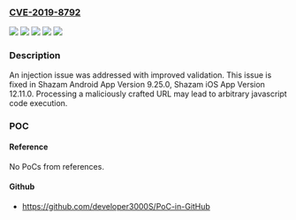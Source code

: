### [CVE-2019-8792](https://cve.mitre.org/cgi-bin/cvename.cgi?name=CVE-2019-8792)
![](https://img.shields.io/static/v1?label=Product&message=Shazam-Android&color=blue)
![](https://img.shields.io/static/v1?label=Product&message=Shazam-iOS&color=blue)
![](https://img.shields.io/static/v1?label=Version&message=%3C%20Shazam%20Android%20App%20Version%209.25.0%20&color=brighgreen)
![](https://img.shields.io/static/v1?label=Version&message=%3C%20Shazam%20iOS%20App%20Version%2012.11.0%20&color=brighgreen)
![](https://img.shields.io/static/v1?label=Vulnerability&message=Processing%20a%20maliciously%20crafted%20URL%20may%20lead%20to%20arbitrary%20javascript%20code%20execution&color=brighgreen)

### Description

An injection issue was addressed with improved validation. This issue is fixed in Shazam Android App Version 9.25.0, Shazam iOS App Version 12.11.0. Processing a maliciously crafted URL may lead to arbitrary javascript code execution.

### POC

#### Reference
No PoCs from references.

#### Github
- https://github.com/developer3000S/PoC-in-GitHub

